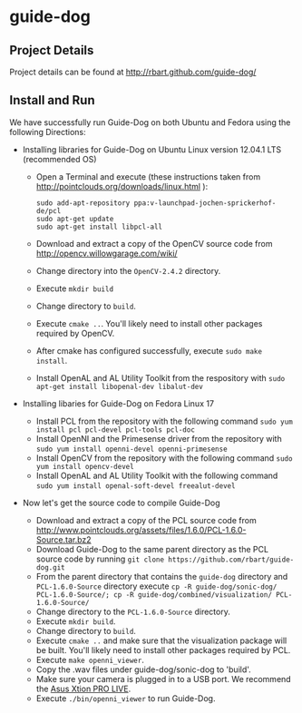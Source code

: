 guide-dog
=========

Project Details
---------------
Project details can be found at http://rbart.github.com/guide-dog/

Install and Run
---------------

We have successfully run Guide-Dog on both Ubuntu and Fedora using the following Directions:

-   Installing libraries for Guide-Dog on Ubuntu Linux version 12.04.1 LTS (recommended OS)
    -   Open a Terminal and execute (these instructions taken from
        http://pointclouds.org/downloads/linux.html ):
    
            sudo add-apt-repository ppa:v-launchpad-jochen-sprickerhof-de/pcl
            sudo apt-get update
            sudo apt-get install libpcl-all
    
    -   Download and extract a copy of the OpenCV source code from
        http://opencv.willowgarage.com/wiki/
    -   Change directory into the `OpenCV-2.4.2` directory.
    -   Execute `mkdir build`
    -   Change directory to `build`.
    -   Execute `cmake ..`. You'll likely need to install other packages required by OpenCV.
    -   After cmake has configured successfully, execute `sudo make install`.
    -   Install OpenAL and AL Utility Toolkit from the respository with
		    `sudo apt-get install libopenal-dev libalut-dev`

-   Installing libaries for Guide-Dog on Fedora Linux 17
    -   Install PCL from the repository with the following command
		    `sudo yum install pcl pcl-devel pcl-tools pcl-doc`
    -   Install OpenNI and the Primesense driver from the repository with
		    `sudo yum install openni-devel openni-primesense`
    -   Install OpenCV from the repository with the following command
		    `sudo yum install opencv-devel`
    -   Install OpenAL and AL Utility Toolkit with the following command
		    `sudo yum install openal-soft-devel freealut-devel`

-   Now let's get the source code to compile Guide-Dog
    -   Download and extract a copy of the PCL source code from
        http://www.pointclouds.org/assets/files/1.6.0/PCL-1.6.0-Source.tar.bz2
    -   Download Guide-Dog to the same parent directory as the PCL source code by
        running `git clone https://github.com/rbart/guide-dog.git`
    -   From the parent directory that contains the `guide-dog` directory and
        `PCL-1.6.0-Source` directory execute
        `cp -R guide-dog/sonic-dog/ PCL-1.6.0-Source/; cp -R guide-dog/combined/visualization/ PCL-1.6.0-Source/`
    -   Change directory to the `PCL-1.6.0-Source` directory.
    -   Execute `mkdir build`.
    -   Change directory to `build`.
    -   Execute `cmake ..` and make sure that the visualization package will be built. You'll likely need to install other packages required by PCL.
    -   Execute `make openni_viewer`.
    -   Copy the .wav files under guide-dog/sonic-dog to 'build'.
    -   Make sure your camera is plugged in to a USB port. We recommend the
        [Asus Xtion PRO LIVE](http://www.asus.com/Multimedia/Motion_Sensor/Xtion_PRO_LIVE/).
    -   Execute `./bin/openni_viewer` to run Guide-Dog.
